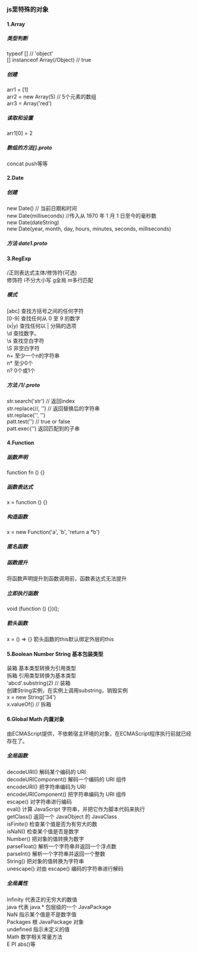 
### js里特殊的对象
#### 1.Array
##### 类型判断
typeof [] // 'object'  
[] instanceof Array(/Object) // true  
##### 创建
arr1 = [1]  
arr2 = new Array(5) // 5个元素的数组  
arr3 = Array('red')  
##### 读取和设置
arr1[0] = 2
##### 数组的方法[].__proto__
concat push等等
#### 2.Date
##### 创建
new Date() // 当前日期和时间  
new Date(milliseconds) //传入从 1970 年 1 月 1 日至今的毫秒数  
new Date(dateString)  
new Date(year, month, day, hours, minutes, seconds, milliseconds)  
##### 方法 date1.__proto__
#### 3.RegExp
/正则表达式主体/修饰符(可选)  
修饰符 i不分大小写 g全局  m多行匹配  
##### 模式
[abc]    查找方括号之间的任何字符  
[0-9]	查找任何从 0 至 9 的数字  
(x|y)	查找任何以 | 分隔的选项  
\d	查找数字。  
\s	查找空白字符   
\S 非空白字符  
n+ 至少一个n的字符串  
n* 至少0个  
n? 0个或1个  
##### 方法 /1/.__proto__
str.search('str') // 返回index  
str.replace(//, '') // 返回替换后的字符串  
str.replace('', '')  
patt.test('') // true or false  
patt.exec('') 返回匹配到的子串  
#### 4.Function
##### 函数声明
function fn () {}  
##### 函数表达式
x = function () {}
##### 构造函数
x = new Function('a', 'b', 'return a *b')
##### 匿名函数
##### 函数提升 
将函数声明提升到函数调用前，函数表达式无法提升
##### 立即执行函数
void (function () {})();
##### 箭头函数 
x = () => {} 箭头函数的this默认绑定外层的this
#### 5.Boolean Number String 基本包装类型
装箱 基本类型转换为引用类型  
拆箱 引用类型转换为基本类型  
'abcd'.substring(2) // 装箱  
创建String实例，在实例上调用substring，销毁实例  
x = new String('34')  
x.valueOf() // 拆箱  
#### 6.Global Math 内置对象
由ECMAScript提供，不依赖宿主环境的对象，在ECMAScript程序执行前就已经存在了。  
##### 全局函数  
decodeURI()	解码某个编码的 URI  
decodeURIComponent()	解码一个编码的 URI 组件  
encodeURI()	把字符串编码为 URI  
encodeURIComponent()	把字符串编码为 URI 组件  
escape()	对字符串进行编码  
eval()	计算 JavaScript 字符串，并把它作为脚本代码来执行  
getClass()	返回一个 JavaObject 的 JavaClass  
isFinite()	检查某个值是否为有穷大的数  
isNaN()	检查某个值是否是数字  
Number()	把对象的值转换为数字  
parseFloat()	解析一个字符串并返回一个浮点数  
parseInt()	解析一个字符串并返回一个整数  
String()	把对象的值转换为字符串  
unescape()	对由 escape() 编码的字符串进行解码  
##### 全局属性
Infinity	代表正的无穷大的数值  
java	代表 java.* 包层级的一个 JavaPackage  
NaN	指示某个值是不是数字值  
Packages	根 JavaPackage 对象  
undefined	指示未定义的值  
Math 数学相关常量方法  
E PI abs()等  
